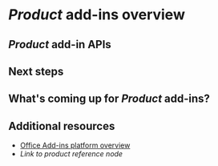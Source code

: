 # *Product* add-ins overview

<!-- For an example, see [Word add-ins overview](https://dev.office.com/docs/add-ins/word/word-add-ins-programming-overview).

-->

<!-- Introduction:

- Describe common scenarios.
- Describe what add-ins can do.
- Include an image of an add-in that illustrates scenario/best practices.
- Specify target platforms.

-->

## *Product* add-in APIs

<!-- Introduce the APIs used to develop add-ins, including client-specific APIs and Office.js. Explain the scenarios in which to use them. Link to relevant reference documentation.

-->

## Next steps

<!-- Link to Getting started content and other relevant topics - Design, best practices, manifest documentation.

-->

## What's coming up for *Product* add-ins?

<!-- Describe and link to APIs available on Open Spec page. Link to change log if applicable.

-->

## Additional resources

- [Office Add-ins platform overview](../overview/office-add-ins.md)
- *Link to product reference node*



